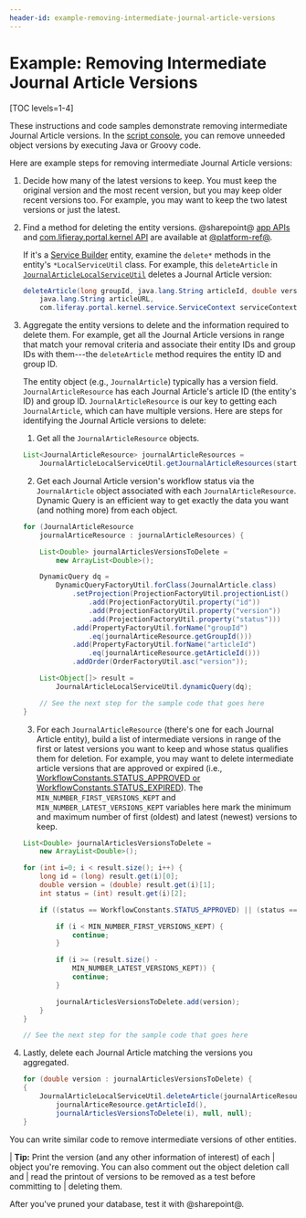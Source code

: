 ```yaml
---
header-id: example-removing-intermediate-journal-article-versions
---
```


# Example: Removing Intermediate Journal Article Versions

[TOC levels=1-4]

These instructions and code samples demonstrate removing intermediate Journal
Article versions. In the 
[script console](/docs/7-2/user/-/knowledge_base/u/running-scripts-from-the-script-console),
you can remove unneeded object versions by executing Java or Groovy
code. 

Here are example steps for removing intermediate Journal Article versions: 

1.  Decide how many of the latest versions to keep. You must keep the original
    version and the most recent version, but you may keep older recent versions
    too. For example, you may want to keep the two latest versions or just the
    latest. 

2.  Find a method for deleting the entity versions. @sharepoint@ [app 
    APIs](@app-ref@/apps/) and [com.lifieray.portal.kernel
    API](@platform-ref@/7.2-latest/javadocs/portal-kernel/) are available at
    [@platform-ref@](@platform-ref@).

    If it's a [Service Builder](/docs/7-2/appdev/-/knowledge_base/a/service-builder) entity,
    examine the `delete*` methods in the entity's `*LocalServiceUtil` class. For
    example, this `deleteArticle` in
    [`JournalArticleLocalServiceUtil`](@app-ref@/web-experience/latest/javadocs/com/liferay/journal/service/JournalArticleLocalServiceUtil.html#deleteArticle-long-java.lang.String-double-java.lang.String-com.liferay.portal.kernel.service.ServiceContext-)
    deletes a Journal Article version:

    ```java
    deleteArticle(long groupId, java.lang.String articleId, double version, 
        java.lang.String articleURL, 
        com.liferay.portal.kernel.service.ServiceContext serviceContext)
    ```

3.  Aggregate the entity versions to delete and the information required to 
    delete them. For example, get all the Journal Article versions in range that
    match your removal criteria and associate their entity IDs and group IDs
    with them---the `deleteArticle` method requires the entity ID and group ID. 

    The entity object (e.g., `JournalArticle`) typically has a version field.
    `JournalArticleResource` has each Journal Article's article ID (the entity's
    ID) and group ID. `JournalArticleResource` is our key to getting each
    `JournalArticle`, which can have multiple versions. Here are steps for
    identifying the Journal Article versions to delete:

    1.  Get all the `JournalArticleResource` objects. 

    ```java
    List<JournalArticleResource> journalArticleResources = 
        JournalArticleLocalServiceUtil.getJournalArticleResources(start, end);
    ```

    2.  Get each Journal Article version's workflow status via the 
        `JournalArticle` object associated with each `JournalArticleResource`.
        Dynamic Query is an efficient way to get exactly the data you want 
        (and nothing more) from each object.
        
        <!--Add back link for 'Dynamic Query' once dynamic-query article is available-->

    ```java 
	for (JournalArticleResource
		journalArticeResource : journalArticleResources) {

		List<Double> journalArticlesVersionsToDelete =
			new ArrayList<Double>();

        DynamicQuery dq =
            DynamicQueryFactoryUtil.forClass(JournalArticle.class)
                .setProjection(ProjectionFactoryUtil.projectionList()
                    .add(ProjectionFactoryUtil.property("id"))
                    .add(ProjectionFactoryUtil.property("version"))
                    .add(ProjectionFactoryUtil.property("status")))
                .add(PropertyFactoryUtil.forName("groupId")
                    .eq(journalArticeResource.getGroupId()))
                .add(PropertyFactoryUtil.forName("articleId")
                    .eq(journalArticeResource.getArticleId()))
                .addOrder(OrderFactoryUtil.asc("version"));

        List<Object[]> result =
            JournalArticleLocalServiceUtil.dynamicQuery(dq);

        // See the next step for the sample code that goes here
    }
    ```

    3.  For each `JournalArticleResource` (there's one for each Journal Article 
        entity), build a list of intermediate versions in range of the first or
        latest versions you want to keep and whose status qualifies them for
        deletion. For example, you may want to delete intermediate article
        versions that are approved or expired (i.e.,
        [WorkflowConstants.STATUS_APPROVED or
        WorkflowConstants.STATUS_EXPIRED](@platform-ref@/7.2-latest/javadocs/portal-kernel/com/liferay/portal/kernel/workflow/WorkflowConstants.html)).
        The `MIN_NUMBER_FIRST_VERSIONS_KEPT` and
        `MIN_NUMBER_LATEST_VERSIONS_KEPT` variables here mark the minimum and
        maximum number of first (oldest) and latest (newest) versions to keep. 

    ```java 
    List<Double> journalArticlesVersionsToDelete =
		new ArrayList<Double>();

	for (int i=0; i < result.size(); i++) {
		long id = (long) result.get(i)[0];
		double version = (double) result.get(i)[1];
		int status = (int) result.get(i)[2];

		if ((status == WorkflowConstants.STATUS_APPROVED) || (status == WorkflowConstants.STATUS_EXPIRED) {

			if (i < MIN_NUMBER_FIRST_VERSIONS_KEPT) {
				continue;
			}

			if (i >= (result.size() -
				MIN_NUMBER_LATEST_VERSIONS_KEPT)) {
				continue;
			}

			journalArticlesVersionsToDelete.add(version);
		}
	}

    // See the next step for the sample code that goes here
    ```

4.  Lastly, delete each Journal Article matching the versions you aggregated. 

    ```java
    for (double version : journalArticlesVersionsToDelete) {
    {
        JournalArticleLocalServiceUtil.deleteArticle(journalArticeResource.getGroupId(),
            journalArticeResource.getArticleId(), 
            journalArticlesVersionsToDelete(i), null, null);
    }
    ```

You can write similar code to remove intermediate versions of other entities. 

| **Tip:** Print the version (and any other information of interest) of each
| object you're removing. You can also comment out the object deletion call and
| read the printout of versions to be removed as a test before committing to
| deleting them. 

After you've pruned your database, test it with @sharepoint@. 
